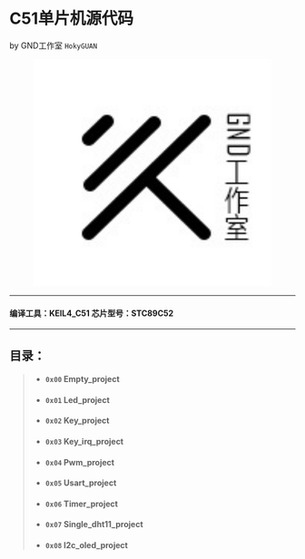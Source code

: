 # C51单片机源代码
by GND工作室 `HokyGUAN`

 <div align="center">
   <img src='../pic/GND-logo.jpg' height="400" width="420"/>
 </div>

***
#### 编译工具：KEIL4_C51 芯片型号：STC89C52
---
## 目录：

>* #### `0x00`  Empty_project
>* #### `0x01`  Led_project
>* #### `0x02`  Key_project
>* #### `0x03`  Key_irq_project
>* #### `0x04`  Pwm_project
>* #### `0x05`  Usart_project
>* #### `0x06`  Timer_project
>* #### `0x07`  Single_dht11_project
>* #### `0x08`  I2c_oled_project
